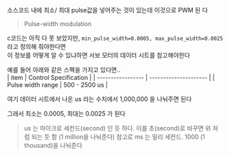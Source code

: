 
소스코드 내에 최소/ 최대 pulse값을 넣어주는 것이 있는데 이것으로 PWM 된
다   

> Pulse-width modulation



c코드는 아직 다 못 보았지만, 
`min_pulse_width=0.0005, max_pulse_width=0.0025` 라고  정의해 줘야한다면    
이 정보를 어떻게 알 수 있냐하면 서보 모터의 데이터 시트를 참고해야한다  

예를 들어 아래와 같은 스펙을 가지고 있다면..  
| item              | Control Specification |
| ----------------- | --------------------- |
| Pulse width range | 500 - 2500 us                      |

여기 데이터 시트에서 나온 us 라는 수치에서 1,000,000 을 나눠주면 된다 

그래서 최소는 0.0005,  최대는 0.0025 가 된다

> us 는 마이크로 세컨드(second) 인 듯 하다. 이를 초(second)로 바꾸면 위 처럼 되는 듯 함 (1 million을 나눠준다)
> 참고로 ms 는 밀리 세컨드. 1000 (1 thousand)을 나눠준다 






